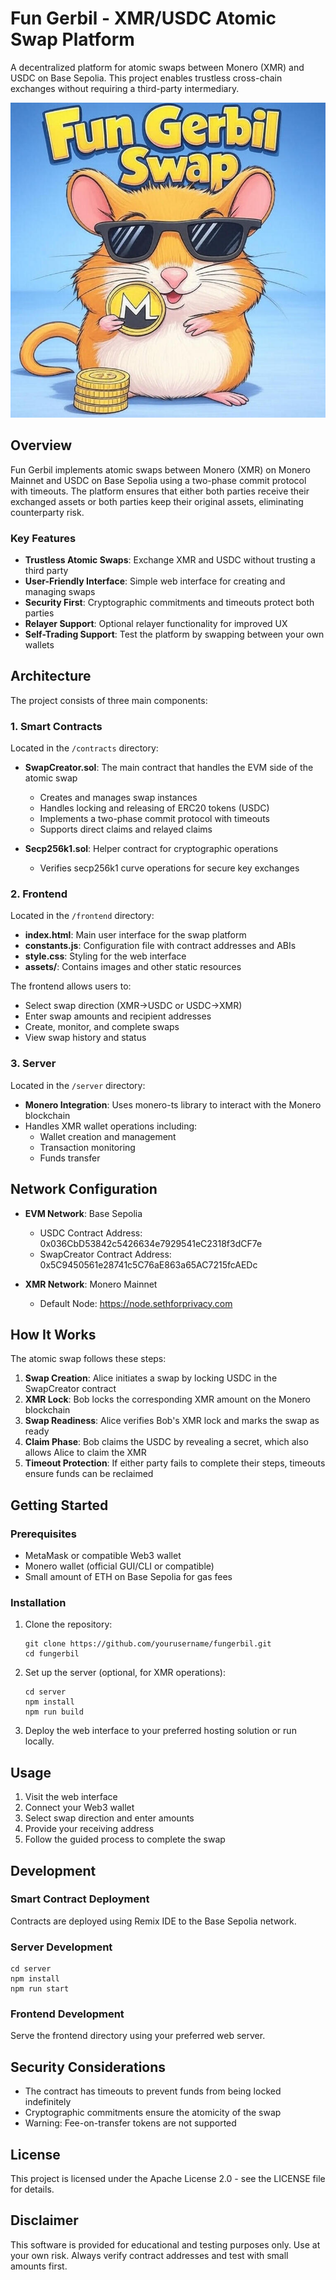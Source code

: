 # Fun Gerbil - XMR/USDC Atomic Swap Platform

A decentralized platform for atomic swaps between Monero (XMR) and USDC on Base Sepolia. This project enables trustless cross-chain exchanges without requiring a third-party intermediary.

![Fun Gerbil Logo](./frontend/assets/fungerbil.jpg)

## Overview

Fun Gerbil implements atomic swaps between Monero (XMR) on Monero Mainnet and USDC on Base Sepolia using a two-phase commit protocol with timeouts. The platform ensures that either both parties receive their exchanged assets or both parties keep their original assets, eliminating counterparty risk.

### Key Features

- **Trustless Atomic Swaps**: Exchange XMR and USDC without trusting a third party
- **User-Friendly Interface**: Simple web interface for creating and managing swaps
- **Security First**: Cryptographic commitments and timeouts protect both parties
- **Relayer Support**: Optional relayer functionality for improved UX
- **Self-Trading Support**: Test the platform by swapping between your own wallets

## Architecture

The project consists of three main components:

### 1. Smart Contracts

Located in the `/contracts` directory:

- **SwapCreator.sol**: The main contract that handles the EVM side of the atomic swap
  - Creates and manages swap instances
  - Handles locking and releasing of ERC20 tokens (USDC)
  - Implements a two-phase commit protocol with timeouts
  - Supports direct claims and relayed claims

- **Secp256k1.sol**: Helper contract for cryptographic operations
  - Verifies secp256k1 curve operations for secure key exchanges

### 2. Frontend

Located in the `/frontend` directory:

- **index.html**: Main user interface for the swap platform
- **constants.js**: Configuration file with contract addresses and ABIs
- **style.css**: Styling for the web interface
- **assets/**: Contains images and other static resources

The frontend allows users to:
- Select swap direction (XMR→USDC or USDC→XMR)
- Enter swap amounts and recipient addresses
- Create, monitor, and complete swaps
- View swap history and status

### 3. Server

Located in the `/server` directory:

- **Monero Integration**: Uses monero-ts library to interact with the Monero blockchain
- Handles XMR wallet operations including:
  - Wallet creation and management
  - Transaction monitoring
  - Funds transfer

## Network Configuration

- **EVM Network**: Base Sepolia
  - USDC Contract Address: 0x036CbD53842c5426634e7929541eC2318f3dCF7e
  - SwapCreator Contract Address: 0x5C9450561e28741c5C76aE863a65AC7215fcAEDc

- **XMR Network**: Monero Mainnet
  - Default Node: https://node.sethforprivacy.com

## How It Works

The atomic swap follows these steps:

1. **Swap Creation**: Alice initiates a swap by locking USDC in the SwapCreator contract
2. **XMR Lock**: Bob locks the corresponding XMR amount on the Monero blockchain
3. **Swap Readiness**: Alice verifies Bob's XMR lock and marks the swap as ready
4. **Claim Phase**: Bob claims the USDC by revealing a secret, which also allows Alice to claim the XMR
5. **Timeout Protection**: If either party fails to complete their steps, timeouts ensure funds can be reclaimed

## Getting Started

### Prerequisites

- MetaMask or compatible Web3 wallet
- Monero wallet (official GUI/CLI or compatible)
- Small amount of ETH on Base Sepolia for gas fees

### Installation

1. Clone the repository:
   ```
   git clone https://github.com/yourusername/fungerbil.git
   cd fungerbil
   ```

2. Set up the server (optional, for XMR operations):
   ```
   cd server
   npm install
   npm run build
   ```

3. Deploy the web interface to your preferred hosting solution or run locally.

## Usage

1. Visit the web interface
2. Connect your Web3 wallet
3. Select swap direction and enter amounts
4. Provide your receiving address
5. Follow the guided process to complete the swap

## Development

### Smart Contract Deployment

Contracts are deployed using Remix IDE to the Base Sepolia network.

### Server Development

```
cd server
npm install
npm run start
```

### Frontend Development

Serve the frontend directory using your preferred web server.

## Security Considerations

- The contract has timeouts to prevent funds from being locked indefinitely
- Cryptographic commitments ensure the atomicity of the swap
- Warning: Fee-on-transfer tokens are not supported

## License

This project is licensed under the Apache License 2.0 - see the LICENSE file for details.

## Disclaimer

This software is provided for educational and testing purposes only. Use at your own risk. Always verify contract addresses and test with small amounts first.
